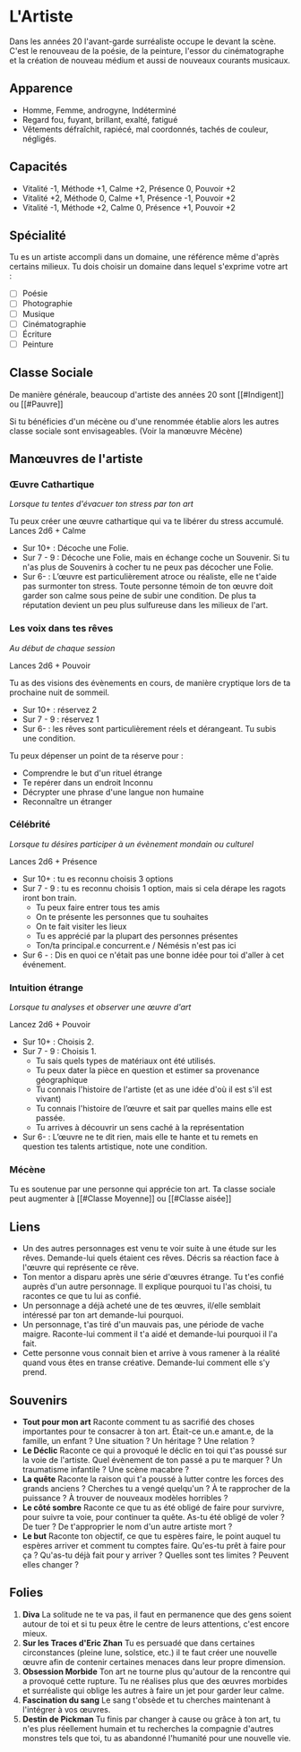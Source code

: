 # L'Artiste

Dans les années 20 l'avant-garde surréaliste occupe le devant la scène. C'est le renouveau de la poésie, de la peinture, l'essor du cinématographe et la création de nouveau médium et aussi de nouveaux courants musicaux.

## Apparence

- Homme, Femme, androgyne, Indéterminé
- Regard fou, fuyant, brillant, exalté, fatigué
- Vêtements défraîchit, rapiécé, mal coordonnés, tachés de couleur, négligés.

## Capacités

- Vitalité -1, Méthode +1, Calme +2, Présence 0, Pouvoir +2
- Vitalité +2, Méthode 0, Calme +1, Présence -1, Pouvoir +2
- Vitalité -1, Méthode +2, Calme 0, Présence +1, Pouvoir +2

## Spécialité

Tu es un artiste accompli dans un domaine, une référence même d'après certains milieux. Tu dois choisir un domaine dans lequel s'exprime votre art :

- [ ] Poésie
- [ ] Photographie
- [ ] Musique
- [ ] Cinématographie
- [ ] Écriture
- [ ] Peinture

## Classe Sociale

De manière générale, beaucoup d'artiste des années 20 sont [[#Indigent]] ou [[#Pauvre]]

Si tu bénéficies d'un mécène ou d'une renommée établie alors les autres classe sociale sont envisageables. (Voir la manœuvre Mécène)

## Manœuvres de l'artiste

### Œuvre Cathartique

_Lorsque tu tentes d'évacuer ton stress par ton art_

Tu peux créer une œuvre cathartique qui va te libérer du stress accumulé. Lances 2d6 + Calme

- Sur 10+ : Décoche une Folie.
- Sur 7 - 9 : Décoche une Folie, mais en échange coche un Souvenir. Si tu n'as plus de Souvenirs à cocher tu ne peux pas décocher une Folie.
- Sur 6- : L’œuvre est particulièrement atroce ou réaliste, elle ne t'aide pas surmonter ton stress. Toute personne témoin de ton œuvre doit garder son calme sous peine de subir une condition. De plus ta réputation devient un peu plus sulfureuse dans les milieux de l'art.

### Les voix dans tes rêves

_Au début de chaque session_

Lances 2d6 + Pouvoir

Tu as des visions des évènements en cours, de manière cryptique lors de ta prochaine nuit de sommeil.

- Sur 10+ : réservez 2
- Sur 7 - 9 : réservez 1
- Sur 6- : les rêves sont particulièrement réels et dérangeant. Tu subis une condition.

Tu peux dépenser un point de ta réserve pour :

- Comprendre le but d'un rituel étrange
- Te repérer dans un endroit Inconnu
- Décrypter une phrase d'une langue non humaine
- Reconnaître un étranger

### Célébrité

_Lorsque tu désires participer à un évènement mondain ou culturel_

Lances 2d6 + Présence

- Sur 10+ : tu es reconnu choisis 3 options
- Sur 7 - 9 : tu es reconnu choisis 1 option, mais si cela dérape les ragots iront bon train.
  - Tu peux faire entrer tous tes amis
  - On te présente les personnes que tu souhaites
  - On te fait visiter les lieux
  - Tu es apprécié par la plupart des personnes présentes
  - Ton/ta principal.e concurrent.e / Némésis n'est pas ici
- Sur 6 - : Dis en quoi ce n'était pas une bonne idée pour toi d'aller à cet événement.

### Intuition étrange

_Lorsque tu analyses et observer une œuvre d'art_

Lancez 2d6 + Pouvoir

- Sur 10+ : Choisis 2.
- Sur 7 - 9 : Choisis 1.
  - Tu sais quels types de matériaux ont été utilisés.
  - Tu peux dater la pièce en question et estimer sa provenance géographique
  - Tu connais l'histoire de l'artiste (et as une idée d'où il est s'il est vivant)
  - Tu connais l'histoire de l’œuvre et sait par quelles mains elle est passée.
  - Tu arrives à découvrir un sens caché à la représentation
- Sur 6- : L’œuvre ne te dit rien, mais elle te hante et tu remets en question tes talents artistique, note une condition.

### Mécène

Tu es soutenue par une personne qui apprécie ton art. Ta classe sociale peut augmenter à [[#Classe Moyenne]] ou [[#Classe aisée]]

## Liens

- Un des autres personnages est venu te voir suite à une étude sur les rêves. Demande-lui quels étaient ces rêves. Décris sa réaction face à l'œuvre qui représente ce rêve.
- Ton mentor a disparu après une série d'œuvres étrange. Tu t'es confié auprès d'un autre personnage. Il explique pourquoi tu l'as choisi, tu racontes ce que tu lui as confié.
- Un personnage a déjà acheté une de tes œuvres, il/elle semblait intéressé par ton art demande-lui pourquoi.
- Un personnage, t'as tiré d'un mauvais pas, une période de vache maigre. Raconte-lui comment il t'a aidé et demande-lui pourquoi il l'a fait.
- Cette personne vous connait bien et arrive à vous ramener à la réalité quand vous êtes en transe créative. Demande-lui comment elle s'y prend.

## Souvenirs

- **Tout pour mon art**
Raconte comment tu as sacrifié des choses importantes pour te consacrer à ton art. Était-ce un.e amant.e, de la famille, un enfant ? Une situation ? Un héritage ? Une relation ?
- **Le Déclic**
Raconte ce qui a provoqué le déclic en toi qui t'as poussé sur la voie de l'artiste. Quel évènement de ton passé a pu te marquer ? Un traumatisme infantile ? Une scène macabre ?
- **La quête**
 Raconte la raison qui t'a poussé à lutter contre les forces des grands anciens ? Cherches tu a vengé quelqu'un ? À te rapprocher de la puissance ? À trouver de nouveaux modèles horribles ?
- **Le côté sombre**
Raconte ce que tu as été obligé de faire pour survivre, pour suivre ta voie, pour continuer ta quête. As-tu été obligé de voler ? De tuer ? De t'approprier le nom d'un autre artiste mort ?
- **Le but**
Raconte ton objectif, ce que tu espères faire, le point auquel tu espères arriver et comment tu comptes faire. Qu'es-tu prêt à faire pour ça ? Qu'as-tu déjà fait pour y arriver ? Quelles sont tes limites ? Peuvent elles changer ?

## Folies

1. **Diva**
La solitude ne te va pas, il faut en permanence que des gens soient autour de toi et si tu peux être le centre de leurs attentions, c'est encore mieux.
2. **Sur les Traces d'Eric Zhan**
 Tu es persuadé que dans certaines circonstances (pleine lune, solstice, etc.) il te faut créer une nouvelle œuvre afin de contenir certaines menaces dans leur propre dimension.
3. **Obsession Morbide**
Ton art ne tourne plus qu'autour de la rencontre qui a provoqué cette rupture. Tu ne réalises plus que des œuvres morbides et surréaliste qui oblige les autres à faire un jet pour garder leur calme.
4. **Fascination du sang**
Le sang t'obsède et tu cherches maintenant à l'intégrer à vos œuvres.
5. **Destin de Pickman**
Tu finis par changer à cause ou grâce à ton art, tu n'es plus réellement humain et tu recherches la compagnie d'autres monstres tels que toi, tu as abandonné l'humanité pour une nouvelle vie.
